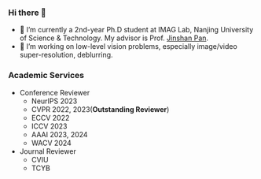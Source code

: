 
### Hi there 👋
- 🏫 I’m currently a 2nd-year Ph.D student at IMAG Lab, Nanjing University of Science & Technology. My advisor is Prof. [Jinshan Pan](https://jspan.github.io/).
- 📔 I’m working on low-level vision problems, especially image/video super-resolution, deblurring.

### Academic Services
- Conference Reviewer
  - NeurIPS 2023 
  - CVPR 2022, 2023(**Outstanding Reviewer**) 
  - ECCV 2022 
  - ICCV 2023 
  - AAAI 2023, 2024
  - WACV 2024
- Journal Reviewer
  - CVIU
  - TCYB 
